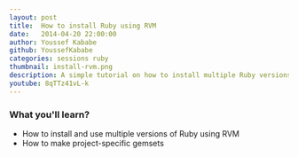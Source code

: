 ```yaml
---
layout: post
title:  How to install Ruby using RVM
date:   2014-04-20 22:00:00
author: Youssef Kababe
github: YoussefKababe
categories: sessions ruby
thumbnail: install-rvm.png
description: A simple tutorial on how to install multiple Ruby versions using RVM and how to separate your projects' gems using 	RVM gemsets.
youtube: 8qTTz41vL-k
---
```


### What you'll learn?
* How to install and use multiple versions of Ruby using RVM
* How to make project-specific gemsets